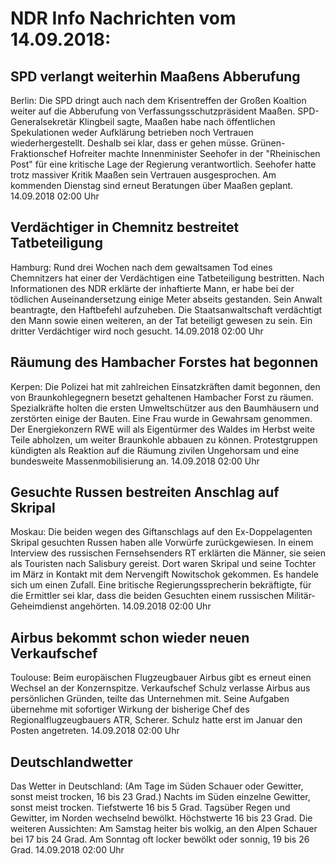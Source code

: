# NDR Info Nachrichten vom 14.09.2018:


## SPD verlangt weiterhin Maaßens Abberufung
Berlin: Die SPD dringt auch nach dem Krisentreffen der Großen Koaltion weiter auf die Abberufung von Verfassungsschutzpräsident Maaßen. SPD-Generalsekretär Klingbeil sagte, Maaßen habe nach öffentlichen Spekulationen weder Aufklärung betrieben noch Vertrauen wiederhergestellt. Deshalb sei klar, dass er gehen müsse. Grünen-Fraktionschef Hofreiter machte Innenminister Seehofer in der "Rheinischen Post" für eine kritische Lage der Regierung verantwortlich. Seehofer hatte trotz massiver Kritik Maaßen sein Vertrauen ausgesprochen. Am kommenden Dienstag sind erneut Beratungen über Maaßen geplant. 14.09.2018 02:00 Uhr 

## Verdächtiger in Chemnitz bestreitet Tatbeteiligung
Hamburg: Rund drei Wochen nach dem gewaltsamen Tod eines Chemnitzers hat einer der Verdächtigen eine Tatbeteiligung bestritten. Nach Informationen des NDR erklärte der inhaftierte Mann, er habe bei der tödlichen Auseinandersetzung einige Meter abseits gestanden. Sein Anwalt beantragte, den Haftbefehl aufzuheben. Die Staatsanwaltschaft verdächtigt den Mann sowie einen weiteren, an der Tat beteiligt gewesen zu sein. Ein dritter Verdächtiger wird noch gesucht. 14.09.2018 02:00 Uhr 

## Räumung des Hambacher Forstes hat begonnen
Kerpen: Die Polizei hat mit zahlreichen Einsatzkräften damit begonnen, den von Braunkohlegegnern besetzt gehaltenen Hambacher Forst zu räumen. Spezialkräfte holten die ersten Umweltschützer aus den Baumhäusern und zerstörten einige der Bauten. Eine Frau wurde in Gewahrsam genommen. Der Energiekonzern RWE will als Eigentürmer des Waldes im Herbst weite Teile abholzen, um weiter Braunkohle abbauen zu können. Protestgruppen kündigten als Reaktion auf die Räumung zivilen Ungehorsam und eine bundesweite Massenmobilisierung an. 14.09.2018 02:00 Uhr 

## Gesuchte Russen bestreiten Anschlag auf Skripal
Moskau: 	Die beiden wegen des Giftanschlags auf den Ex-Doppelagenten Skripal gesuchten Russen haben alle Vorwürfe zurückgewiesen. In einem Interview des russischen Fernsehsenders RT erklärten die Männer, sie seien als Touristen nach Salisbury gereist. Dort waren Skripal und seine Tochter im März in Kontakt mit dem Nervengift Nowitschok gekommen. Es handele sich um einen Zufall. Eine britische Regierungssprecherin bekräftigte, für die Ermittler sei klar, dass die beiden Gesuchten einem russischen Militär-Geheimdienst angehörten. 14.09.2018 02:00 Uhr 

## Airbus bekommt schon wieder neuen Verkaufschef
Toulouse: Beim europäischen Flugzeugbauer Airbus gibt es erneut einen Wechsel an der Konzernspitze. Verkaufschef Schulz verlasse Airbus aus persönlichen Gründen, teilte das Unternehmen mit. Seine Aufgaben übernehme mit sofortiger Wirkung der bisherige Chef des Regionalflugzeugbauers ATR, Scherer. Schulz hatte erst im Januar den Posten angetreten. 14.09.2018 02:00 Uhr 

## Deutschlandwetter
Das Wetter in Deutschland:
(Am Tage im Süden Schauer oder Gewitter, sonst meist trocken, 16 bis 23 Grad.) Nachts im Süden einzelne Gewitter, sonst meist trocken. Tiefstwerte 16 bis 5 Grad. Tagsüber Regen und Gewitter, im Norden wechselnd bewölkt. Höchstwerte 16 bis 23 Grad. Die weiteren Aussichten: Am Samstag heiter bis wolkig, an den Alpen Schauer bei 17 bis 24 Grad. Am Sonntag oft locker bewölkt oder sonnig, 19 bis 26 Grad. 14.09.2018 02:00 Uhr 

